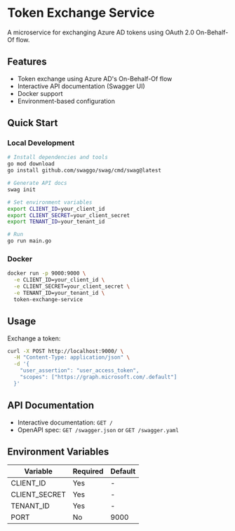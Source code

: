 # Token Exchange Service

A microservice for exchanging Azure AD tokens using OAuth 2.0 On-Behalf-Of flow.

## Features
- Token exchange using Azure AD's On-Behalf-Of flow
- Interactive API documentation (Swagger UI)
- Docker support
- Environment-based configuration

## Quick Start

### Local Development
```bash
# Install dependencies and tools
go mod download
go install github.com/swaggo/swag/cmd/swag@latest

# Generate API docs
swag init

# Set environment variables
export CLIENT_ID=your_client_id
export CLIENT_SECRET=your_client_secret
export TENANT_ID=your_tenant_id

# Run
go run main.go
```

### Docker
```bash
docker run -p 9000:9000 \
  -e CLIENT_ID=your_client_id \
  -e CLIENT_SECRET=your_client_secret \
  -e TENANT_ID=your_tenant_id \
  token-exchange-service
```

## Usage

Exchange a token:
```bash
curl -X POST http://localhost:9000/ \
  -H "Content-Type: application/json" \
  -d '{
    "user_assertion": "user_access_token",
    "scopes": ["https://graph.microsoft.com/.default"]
  }'
```

## API Documentation
- Interactive documentation: `GET /` 
- OpenAPI spec: `GET /swagger.json` or `GET /swagger.yaml`

## Environment Variables

| Variable | Required | Default |
|----------|----------|---------|
| CLIENT_ID | Yes | - |
| CLIENT_SECRET | Yes | - |
| TENANT_ID | Yes | - |
| PORT | No | 9000 |
